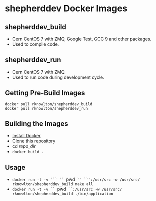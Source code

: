 # shepherddev Docker Images

## shepherddev_build
- Cern CentOS 7 with ZMQ, Google Test, GCC 9 and other packages.
- Used to compile code.

## shepherddev_run
- Cern CentOS 7 with ZMQ.
- Used to run code during development cycle.

## Getting Pre-Build Images
`docker pull rknowlton/shepherddev_build` \
`docker pull rknowlton/shepherddev_run`

## Building the Images
- [Install Docker](https://docs.docker.com/install/)
- Clone this repository
- cd *repo_dir*
- `docker build .`

## Usage
- `docker run -t -v ``` `` `pwd` `` ```:/usr/src -w /usr/src/ rknowlton/shepherddev_build make all`
- `docker run -t -v `` `pwd` ``:/usr/src -w /usr/src/ rknowlton/shepherddev_build ./bin/application`
